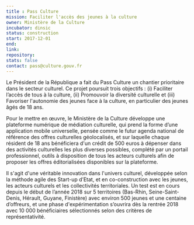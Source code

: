 ```yaml
---
title : Pass Culture
mission: Faciliter l'accès des jeunes à la culture
owner: Ministère de la Culture
incubator: dinsic
status: construction
start: 2017-12-01
end:
link:
repository:
stats: false
contact: pass@culture.gouv.fr
---
```


Le Président de la République a fait du Pass Culture un chantier prioritaire dans le secteur culturel. Ce projet poursuit trois objectifs : (i) Faciliter l’accès de tous à la culture, (ii) Promouvoir la diversité culturelle et (iii) Favoriser l'autonomie des jeunes face à la culture, en particulier des jeunes âgés de 18 ans.

Pour le mettre en œuvre, le Ministère de la Culture développe une plateforme numérique de médiation culturelle, qui prend la forme d’une application mobile universelle, pensée comme le futur agenda national de référence des offres culturelles géolocalisés, et sur laquelle chaque résident de 18 ans bénéficiera d'un crédit de 500 euros à dépenser dans des activités culturelles les plus diverses possibles, complété par un portail professionnel, outils à disposition de tous les acteurs culturels afin de proposer les offres éditorialisées disponibles sur la plateforme.

Il s'agit d'une véritable innovation dans l'univers culturel, développée selon la méthode agile des Start-up d’Etat, et en co-construction avec les jeunes, les acteurs culturels et les collectivités territoriales. Un test est en cours depuis le début de l’année 2018 sur 5 territoires (Bas-Rhin, Seine-Saint-Denis, Hérault, Guyane, Finistère) avec environ 500 jeunes et une centaine d’offreurs, et une phase d'expérimentation s’ouvrira dès la rentrée 2018 avec 10 000 bénéficiaires sélectionnés selon des critères de représentativité. 
